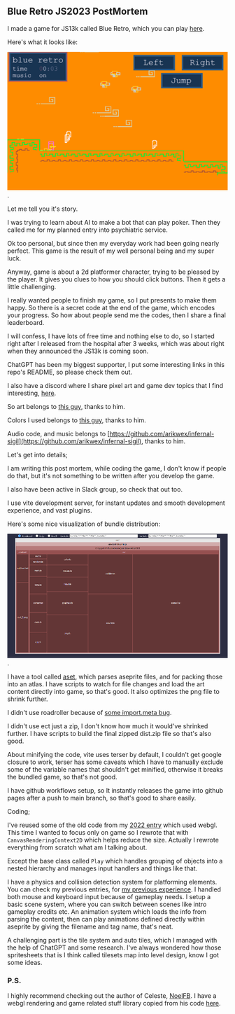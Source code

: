 ## Blue Retro JS2023 PostMortem

I made a game for JS13k called Blue Retro, which you can play [here]().

Here's what it looks like:

![Blue Retro](blue-retro2023.gif).

Let me tell you it's story.

I was trying to learn about AI to make a bot that can play poker. Then they called me for my planned entry into psychiatric service.

Ok too personal, but since then my everyday work had been going nearly perfect. This game is the result of my well personal being and my super luck.

Anyway, game is about a 2d platformer character, trying to be pleased by the player. It gives you clues to how you should click buttons. Then it gets a little challenging.

I really wanted people to finish my game, so I put presents to make them happy. So there is a secret code at the end of the game, which encodes your progress. So how about people send me the codes, then I share a final leaderboard.

I will confess, I have lots of free time and nothing else to do, so I started right after I released from the hospital after 3 weeks, which was about right when they announced the JS13k is coming soon. 

ChatGPT has been my biggest supporter, I put some interesting links in this repo's README, so please check them out.

I also have a discord where I share pixel art and game dev topics that I find interesting, [here](https://discord.gg/rC6HQ7Nb).

So art belongs to [this guy](https://twitter.com/_V3X3D/status/1683813077022658562?s=20), thanks to him.

Colors I used belongs to [this guy](https://twitter.com/mr_catfry/status/1684182716051234818?s=20), thanks to him.

Audio code, and music belongs to [https://github.com/arikwex/infernal-sigil](https://github.com/arikwex/infernal-sigil), thanks to him.

Let's get into details;

I am writing this post mortem, while coding the game, I don't know if people do that, but it's not something to be written after you develop the game.

I also have been active in Slack group, so check that out too.

I use vite development server, for instant updates and smooth development experience, and vast plugins.

Here's some nice visualization of bundle distribution:

![bundle visualization](bundle_vis.png).

I have a tool called [aset](https://github.com/eguneys/aset), which parses aseprite files, and for packing those into an atlas. I have scripts to watch for file changes and load the art content directly into game, so that's good. It also optimizes the png file to shrink further.

I didn't use roadroller because of [some import.meta bug](https://stackoverflow.com/questions/76765987/cannot-use-import-meta-even-though-type-module-is-enabled-on-github-pages).

I didn't use ect just a zip, I don't know how much it would've shrinked further. I have scripts to build the final zipped dist.zip file so that's also good.

About minifying the code, vite uses terser by default, I couldn't get google closure to work, terser has some caveats which I have to manually exclude some of the variable names that shouldn't get minified, otherwise it breaks the bundled game, so that's not good.

I have github workflows setup, so It instantly releases the game into github pages after a push to main branch, so that's good to share easily.

Coding;

I've reused some of the old code from my [2022 entry](https://github.com/eguneys/mavi-js2022) which used webgl. This time I wanted to focus only on game so I rewrote that with `CanvasRenderingContext2D` which helps reduce the size. Actually I rewrote everything from scratch what am I talking about.

Except the base class called `Play` which handles grouping of objects into a nested hierarchy and manages input handlers and things like that.

I have a physics and collision detection system for platforming elements. You can check my previous entries, for [my previous experience](https://eguneys.github.io/js13k2020.html).
I handled both mouse and keyboard input because of gameplay needs.
I setup a basic scene system, where you can switch between scenes like intro gameplay credits etc.
An animation system which loads the info from parsing the content, then can play animations defined directly within aseprite by giving the filename and tag name, that's neat.

A challenging part is the tile system and auto tiles, which I managed with the help of ChatGPT and some research. I've always wondered how those spritesheets that is I think called tilesets map into level design, know I got some ideas.


### P.S.

I highly recommend checking out the author of Celeste, [NoelFB](https://github.com/NoelFB). I have a webgl rendering and game related stuff library copied from his code [here](https://github.com/eguneys/blah).
